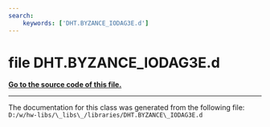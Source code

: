 ```yaml
---
search:
    keywords: ['DHT.BYZANCE_IODAG3E.d']
---
```


# file DHT.BYZANCE\_IODAG3E.d

**[Go to the source code of this file.](_d_h_t_8_b_y_z_a_n_c_e___i_o_d_a_g3_e_8d_source.md)**


----------------------------------------
The documentation for this class was generated from the following file: `D:/w/hw-libs/\_libs\_/libraries/DHT.BYZANCE\_IODAG3E.d`

